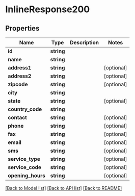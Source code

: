 # InlineResponse200

## Properties
Name | Type | Description | Notes
------------ | ------------- | ------------- | -------------
**id** | **string** |  | 
**name** | **string** |  | 
**address1** | **string** |  | [optional] 
**address2** | **string** |  | [optional] 
**zipcode** | **string** |  | [optional] 
**city** | **string** |  | 
**state** | **string** |  | [optional] 
**country_code** | **string** |  | 
**contact** | **string** |  | [optional] 
**phone** | **string** |  | [optional] 
**fax** | **string** |  | [optional] 
**email** | **string** |  | [optional] 
**sms** | **string** |  | [optional] 
**service_type** | **string** |  | [optional] 
**service_code** | **string** |  | [optional] 
**opening_hours** | **string** |  | [optional] 

[[Back to Model list]](../../README.md#documentation-for-models) [[Back to API list]](../../README.md#documentation-for-api-endpoints) [[Back to README]](../../README.md)

